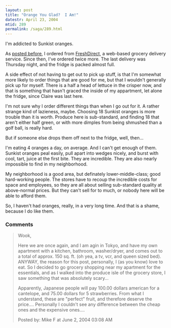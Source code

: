 ```yaml
---
layout: post
title: "Orange You Glad?  I Am!"
datestr: April 23, 2004
mtid: 289
permalink: /saga/289.html
---
```


I'm addicted to Sunkist oranges.

As <a href="/2004/03/18/2004-03-18-286" title="The Ultimate Grocery Store Experience">posted before</a>, I ordered from <a href="http://www.freshdirect.com/">FreshDirect</a>, a web-based grocery delivery service.  Since then, I've ordered twice more.  The last delivery was Thursday night, and the fridge is packed almost full.

A side effect of not having to get out to pick up stuff, is that I'm somewhat more likely to order things that are good for me, but that I wouldn't generally pick up for myself.  There is a half a head of lettuce in the crisper now, and that is something that hasn't graced the inside of my appartment, let alone the fridge, since Claire was last here.

I'm not sure why I order different things than when I go out for it.  A rather strange kind of lazieness, maybe.  Choosing 18 Sunkist oranges is more trouble than it is worth.  Produce here is sub-standard, and finding 18 that aren't either half green, or with more dimples from being shmushed than a  golf ball, is really hard.

But if someone else drops them off next to the fridge, well, then...

I'm eating 4 oranges a day, on average.  And I can't get enough of them.  Sunkist oranges peal easily, pull apart into wedges nicely, and burst with cool, tart, juice at the first bite.  They are incredible.  They are also nearly impossible to find in my neighborhood.

My neighborhood is a good area, but definately lower-middle-class; good hard-working people.  The stores have to recoup the incredible costs for space and employees, so they are all about selling sub-standard quality at above-normal prices.  But they can't sell for to much, or nobody here will be able to afford them.

So, I haven't had oranges, really, in a very long time.  And that is a shame, because I do like them.

### Comments

<blockquote>
Wook, 

Here we are once again, and I am agin in Tokyo, and have my own apartment with a kitchen, bathroom, washer/dryer, and comes out to a total of approx. 150 sq. ft.  (oh yea, a tv, vcr, and queen sized bed).  ANYWAY, the reason for this post, personally, I (as you know) love to eat.  So I decided to go grocery shopping near my apartment for the essentials, and as I walked into the produce isle of the grocery store, I saw something that was absolutely scary...

Apparently, Japanese people will pay 100.00 dollars american for a cantelope, and 75.00 dollars for 5 strawberries.  From what I understand, these are "perfect" fruit, and therefore deserve the price....  Personally I couldn't see any difference between the cheap ones and the expensive ones....
<div class="comment-meta">Posted by: Mike F at June  2, 2004 03:08 AM</div> </blockquote>


